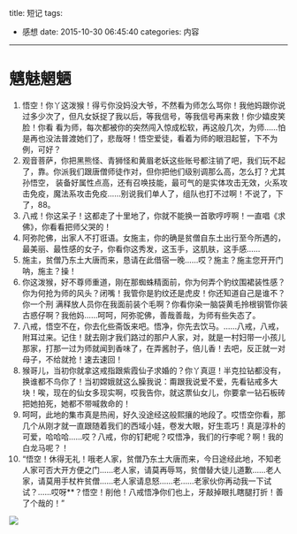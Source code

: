 ﻿title: 短记
tags:
  - 感想
date: 2015-10-30 06:45:40
categories: 内容
---
# 魑魅魍魉 #


1. 悟空！你丫这泼猴！得亏你没妈没大爷，不然看为师怎么骂你！我他妈跟你说过多少次了，但凡女妖捉了我以后，等我信号，等我信号再来救！你少嬉皮笑脸！你看 看为师，每次都被你的突然闯入惊成松软，再这般几次，为师……怕是再也没法普渡她们了，悲哉呀！悟空爱徒，看着为师的眼泪起誓，下不为例，可好？
2. 观音菩萨，你把黑熊怪、青狮怪和黄眉老妖这些账号都注销了吧，我们玩不起了，靠。你派我们跟唐僧师徒作对，但你把他们级别调那么高，怎么打？尤其孙悟空， 装备好属性点高，还有召唤技能，最可气的是实体攻击无效，火系攻击免疫，魔法系攻击免疫……别说我们单人了，组队也打不过啊！不说了，下了，88。
3. 八戒！你这呆子！这都走了十里地了，你就不能换一首歌哼哼啊！一直唱《求佛》，你看看把师父哭的！
4. 阿弥陀佛，出家人不打诳语。女施主，你的确是贫僧自东土出行至今所遇的，最美丽、最性感的女子，你看你这秀发，这玉手，这肌肤，这手感……
5. 施主，贫僧乃东土大唐而来，恳请在此借宿一晚……哎？施主？施主您开开门呐，施主？操！
6. 你这泼猴，好不尊师重道，刚在那蜘蛛精面前，你为何弄个豹纹围裙装性感？你为何抢为师的风头？闭嘴！我管你是豹纹还是虎皮！你还知道自己是谁不？你一个刑 满释放人员你在我面前装个毛啊？你看你染一脑袋黄毛拎根钢管你装古惑仔啊？我他妈……呵呵，阿弥驼佛，善哉善哉，为师有些失态了。
7. 八戒，悟空不在，你去化些斋饭来吧。悟净，你先去饮马。……八戒，八戒，附耳过来。记住！就去刚才我们路过的那户人家，对，就是一村妇带一小孩儿那家，打那一过为师就闻到香味了，在弄酱肘子，倍儿香！去吧，反正就一对母子，不给就抢！速去速回！
8. 猴哥儿，当初你就拿这戒指跟紫霞仙子求婚的？你丫真逗！半克拉钻都没有，换谁都不鸟你了！当初嫦娥就这么臊我说：甭跟我说爱不爱，先看钻戒多大块！唉，现在的仙女多现实啊，哎我告你，就这票仙女儿，你要拿一钻石板砖把她拍死，她都不带喊救命的！
9. 呵呵，此地的集市真是热闹，好久没途经这般熙攘的地段了。哎悟空你看，那几个从刚才就一直跟随着我们的西域小娃，卷发大眼，好生乖巧！真是淳朴的可爱，哈哈哈……哎？八戒，你的钉耙呢？哎悟净，我们的行李呢？啊！我的白龙马呢？！
10. “悟空！休得无礼！哦老人家，贫僧乃东土大唐而来，今日途经此地，不知老人家可否大开方便之门……老人家，请莫再辱骂，贫僧替大徒儿道歉……老人家，请莫用手杖杵贫僧……老人家请息怒……老……老家伙你再动我一下试试？……哎呀**？悟空！削他！八戒悟净你们也上，牙敲掉眼扎瞎腿打折！善了个哉的！”


![](http://7xnuax.com1.z0.glb.clouddn.com/01504B83FD73A9B0F0AB9885B5D3FE51.gif)



 
 



 　　 　 

